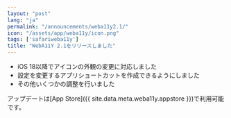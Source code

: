 ```yaml
---
layout: "post"
lang: "ja"
permalink: "/announcements/weba11y2.1/"
icon: "/assets/app/weba11y/icon.png"
tags: ['safariweba11y']
title: "WebA11Y 2.1をリリースしました"
---
```


- iOS 18以降でアイコンの外観の変更に対応しました
- 設定を変更するアプリショートカットを作成できるようにしました
- その他いくつかの調整を行いました

アップデートは[App Store]({{ site.data.meta.weba11y.appstore }})で利用可能です。

